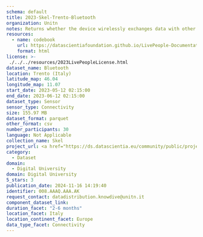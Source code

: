 ```yaml
---
schema: default
title: 2023-Skel-Trento-Bluetooth
organization: Unitn
notes: Returns whether the device wirelessly exchanges data with other Bluetooth  devices
resources:
  - name: codebook
    url: https://datascientiafoundation.github.io/LivePeople-Documentation/codebooks/2023_SKEL_Trento_bluetooth.html
    format: html
license: >-
 ./../../resources/2023LivePeopleLicense.html
dataset_name: Bluetooth
location: Trento (Italy)
latitude_map: 46.04
longitude_map: 11.07
start_date: 2023-05-12 02:15:00
end_date: 2023-06-12 02:15:00
dataset_type: Sensor
sensor_type: Connectivity
size: 155.97 MB
dataset_format: parquet
other_format: csv
number_participants: 30
language: Not Applicable
collection_name: Skel
project_url: <a href="https://ds.datascientia.eu/community/public/projects/">https://ds.datascientia.eu/community/public/projects/</a>
category: 
  - Dataset
domain: 
  - Digital University
domain: Digital University
5_stars: 3
publication_date: 2024-11-16 14:19:40
identifier: 008.AAAQ.AAA.AK
request_contact: datadistribution.knowdive@unitn.it
component_dataset_link: 
duration_facet: "2-6 months"
location_facet: Italy
location_continent_facet: Europe
data_type_facet: Connectivity
---
```

